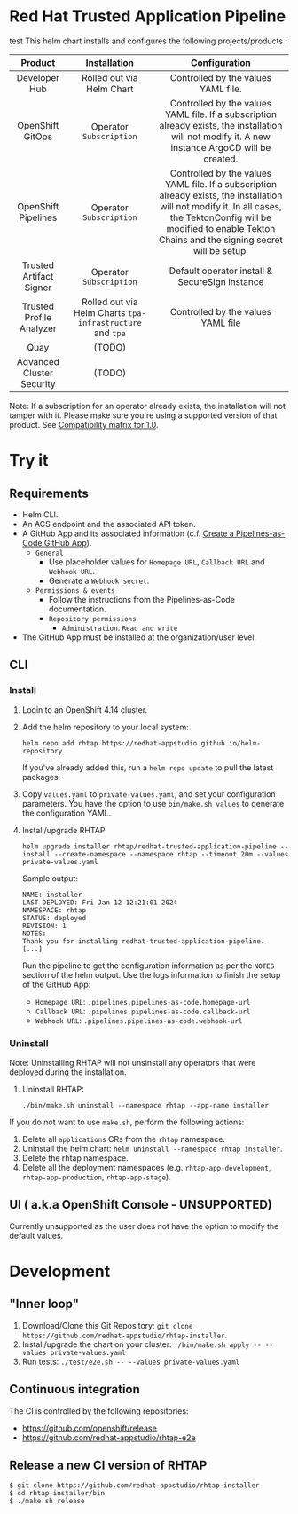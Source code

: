 # Red Hat Trusted Application Pipeline
test
This helm chart installs and configures the following projects/products :


| Product                   | Installation                                              | Configuration                                                                                                                                                                                                            |
| :-----------------------: | :-------------------------------------------------------: | :----------------------------------------------------------------------------------------------------------------------------------------------------------------------------------------------------------------------: |
| Developer Hub             | Rolled out via Helm Chart                                 | Controlled by the values YAML file.                                                                                                                                                                                      |
| OpenShift GitOps          | Operator `Subscription`                                   | Controlled by the values YAML file. If a subscription already exists, the installation will not modify it. A new instance ArgoCD will be created.                                                                     |
| OpenShift Pipelines       | Operator `Subscription`                                   | Controlled by the values YAML file. If a subscription already exists, the installation will not modify it. In all cases, the TektonConfig will be modified to enable Tekton Chains and the signing secret will be setup. |
| Trusted Artifact Signer   | Operator `Subscription`                                   | Default operator install & SecureSign instance                                                                                                                                                                           |
| Trusted Profile Analyzer  | Rolled out via Helm Charts `tpa-infrastructure` and `tpa` | Controlled by the values YAML file                                                                                                                                                                                       |
| Quay                      | (TODO)                                                    |                                                                                                                                                                                                                          |
| Advanced Cluster Security | (TODO)                                                    |                                                                                                                                                                                                                          |

Note: If a subscription for an operator already exists, the installation will not tamper with it. Please make sure you're using a supported version of that product. See [Compatibility matrix for 1.0](https://access.redhat.com/documentation/en-us/red_hat_trusted_application_pipeline/1.0/html/release_notes_for_red_hat_trusted_application_pipeline_1.0/con_support_matrix_default).

# Try it

## Requirements

* Helm CLI.
* An ACS endpoint and the associated API token.
* A GitHub App and its associated information (c.f. [Create a Pipelines-as-Code GitHub App](https://pipelinesascode.com/docs/install/github_apps/)).
  * `General`
    * Use placeholder values for `Homepage URL`, `Callback URL` and `Webhook URL`.
    * Generate a `Webhook secret`.
  * `Permissions & events`
    * Follow the instructions from the Pipelines-as-Code documentation.
    * `Repository permissions`
      * `Administration`: `Read and write`
* The GitHub App must be installed at the organization/user level.

## CLI

### Install
1. Login to an OpenShift 4.14 cluster.

2. Add the helm repository to your local system:

    `helm repo add rhtap https://redhat-appstudio.github.io/helm-repository`
    
    If you've already added this, run a `helm repo update` to pull the latest packages.

3. Copy `values.yaml` to `private-values.yaml`, and set your configuration parameters. You have the option to use `bin/make.sh values` to generate the configuration YAML.

4. Install/upgrade RHTAP

    `helm upgrade installer rhtap/redhat-trusted-application-pipeline --install --create-namespace --namespace rhtap --timeout 20m --values private-values.yaml`

    Sample output:
    
    ```
    NAME: installer
    LAST DEPLOYED: Fri Jan 12 12:21:01 2024
    NAMESPACE: rhtap
    STATUS: deployed
    REVISION: 1
    NOTES:
    Thank you for installing redhat-trusted-application-pipeline.
    [...]
    ```

    Run the pipeline to get the configuration information as per the `NOTES` section of the helm output.
    Use the logs information to finish the setup of the GitHub App:
    * `Homepage URL`: `.pipelines.pipelines-as-code.homepage-url`
    * `Callback URL`: `.pipelines.pipelines-as-code.callback-url`
    * `Webhook URL`: `.pipelines.pipelines-as-code.webhook-url`

### Uninstall

Note: Uninstalling RHTAP will not unsinstall any operators that were deployed during the installation.

1. Uninstall RHTAP:

    `./bin/make.sh uninstall --namespace rhtap --app-name installer`

If you do not want to use `make.sh`, perform the following actions:
1. Delete all `applications` CRs from the `rhtap` namespace.
2. Uninstall the helm chart: `helm uninstall --namespace rhtap installer`.
3. Delete the rhtap namespace.
4. Delete all the deployment namespaces (e.g. `rhtap-app-development`, `rhtap-app-production`, `rhtap-app-stage`).

## UI ( a.k.a OpenShift Console - UNSUPPORTED)

Currently unsupported as the user does not have the option to modify the default values.

# Development

## "Inner loop"

1. Download/Clone this Git Repository: `git clone https://github.com/redhat-appstudio/rhtap-installer`.
2. Install/upgrade the chart on your cluster: `./bin/make.sh apply -- --values private-values.yaml`
3. Run tests: `./test/e2e.sh -- --values private-values.yaml`

## Continuous integration

The CI is controlled by the following repositories:
* https://github.com/openshift/release
* https://github.com/redhat-appstudio/rhtap-e2e

## Release a new CI version of RHTAP

```
$ git clone https://github.com/redhat-appstudio/rhtap-installer
$ cd rhtap-installer/bin
$ ./make.sh release
```
